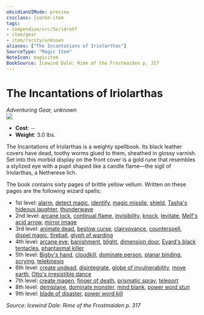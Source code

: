 ```yaml
---
obsidianUIMode: preview
cssclass: json5e-item
tags:
- compendium/src/5e/idrotf
- item/gear
- item/rarity/unknown
aliases: ["The Incantations of Iriolarthas"]
SourceType: "Magic Item"
NoteIcon: magicitem
BookSource: Icewind Dale: Rime of the Frostmaiden p. 317
---
```

# The Incantations of Iriolarthas
*Adventuring Gear, unknown*  
![](/2-Mechanics/CLI/items/img/the-incantations-of-iriolarthas.webp#right)  

- **Cost**: ⏤
- **Weight**: 3.0 lbs.

The Incantations of Iriolarthas is a weighty spellbook. Its black leather covers have dead, toothy worms glued to them, sheathed in glossy varnish. Set into this morbid display on the front cover is a gold rune that resembles a stylized eye with a pupil shaped like a candle flame—the sigil of Iriolarthas, a Netherese lich.

The book contains sixty pages of brittle yellow vellum. Written on these pages are the following wizard spells:

- 1st level: [alarm](/2-Mechanics/CLI/spells/alarm.md), [detect magic](/2-Mechanics/CLI/spells/detect-magic.md), [identify](/2-Mechanics/CLI/spells/identify.md), [magic missile](/2-Mechanics/CLI/spells/magic-missile.md), [shield](/2-Mechanics/CLI/spells/shield.md), [Tasha's hideous laughter](/2-Mechanics/CLI/spells/tashas-hideous-laughter.md), [thunderwave](/2-Mechanics/CLI/spells/thunderwave.md)  
- 2nd level: [arcane lock](/2-Mechanics/CLI/spells/arcane-lock.md), [continual flame](/2-Mechanics/CLI/spells/continual-flame.md), [invisibility](/2-Mechanics/CLI/spells/invisibility.md), [knock](/2-Mechanics/CLI/spells/knock.md), [levitate](/2-Mechanics/CLI/spells/levitate.md), [Melf's acid arrow](/2-Mechanics/CLI/spells/melfs-acid-arrow.md), [mirror image](/2-Mechanics/CLI/spells/mirror-image.md)  
- 3rd level: [animate dead](/2-Mechanics/CLI/spells/animate-dead.md), [bestow curse](/2-Mechanics/CLI/spells/bestow-curse.md), [clairvoyance](/2-Mechanics/CLI/spells/clairvoyance.md), [counterspell](/2-Mechanics/CLI/spells/counterspell.md), [dispel magic](/2-Mechanics/CLI/spells/dispel-magic.md), [fireball](/2-Mechanics/CLI/spells/fireball.md), [glyph of warding](/2-Mechanics/CLI/spells/glyph-of-warding.md)  
- 4th level: [arcane eye](/2-Mechanics/CLI/spells/arcane-eye.md), [banishment](/2-Mechanics/CLI/spells/banishment.md), [blight](/2-Mechanics/CLI/spells/blight.md), [dimension door](/2-Mechanics/CLI/spells/dimension-door.md), [Evard's black tentacles](/2-Mechanics/CLI/spells/evards-black-tentacles.md), [phantasmal killer](/2-Mechanics/CLI/spells/phantasmal-killer.md)  
- 5th level: [Bigby's hand](/2-Mechanics/CLI/spells/bigbys-hand.md), [cloudkill](/2-Mechanics/CLI/spells/cloudkill.md), [dominate person](/2-Mechanics/CLI/spells/dominate-person.md), [planar binding](/2-Mechanics/CLI/spells/planar-binding.md), [scrying](/2-Mechanics/CLI/spells/scrying.md), [telekinesis](/2-Mechanics/CLI/spells/telekinesis.md)  
- 6th level: [create undead](/2-Mechanics/CLI/spells/create-undead.md), [disintegrate](/2-Mechanics/CLI/spells/disintegrate.md), [globe of invulnerability](/2-Mechanics/CLI/spells/globe-of-invulnerability.md), [move earth](/2-Mechanics/CLI/spells/move-earth.md), [Otto's irresistible dance](/2-Mechanics/CLI/spells/ottos-irresistible-dance.md)  
- 7th level: [create magen](/2-Mechanics/CLI/spells/create-magen-idrotf.md), [finger of death](/2-Mechanics/CLI/spells/finger-of-death.md), [prismatic spray](/2-Mechanics/CLI/spells/prismatic-spray.md), [teleport](/2-Mechanics/CLI/spells/teleport.md)  
- 8th level: [demiplane](/2-Mechanics/CLI/spells/demiplane.md), [dominate monster](/2-Mechanics/CLI/spells/dominate-monster.md), [mind blank](/2-Mechanics/CLI/spells/mind-blank.md), [power word stun](/2-Mechanics/CLI/spells/power-word-stun.md)  
- 9th level: [blade of disaster](/2-Mechanics/CLI/spells/blade-of-disaster-tce.md), [power word kill](/2-Mechanics/CLI/spells/power-word-kill.md)  

*Source: Icewind Dale: Rime of the Frostmaiden p. 317*